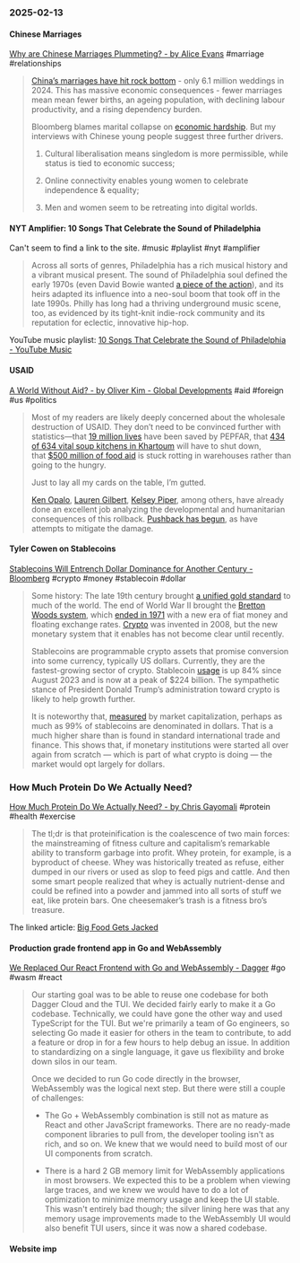 ### 2025-02-13

#### Chinese Marriages
[Why are Chinese Marriages Plummeting? - by Alice Evans](https://www.ggd.world/p/why-are-chinese-marriages-plummeting) #marriage #relationships 

> [China’s marriages have hit rock bottom](https://www.bloomberg.com/news/articles/2025-02-10/china-marriages-fall-to-record-low-as-demographic-crisis-deepens?embedded-checkout=true) - only 6.1 million weddings in 2024. This has massive economic consequences - fewer marriages mean mean fewer births, an ageing population, with declining labour productivity, and a rising dependency burden.
> 
> Bloomberg blames marital collapse on [economic hardship](https://www.bloomberg.com/news/articles/2025-02-10/china-marriages-fall-to-record-low-as-demographic-crisis-deepens?embedded-checkout=true). But my interviews with Chinese young people suggest three further drivers.
> 
> 1. Cultural liberalisation means singledom is more permissible, while status is tied to economic success;
>     
> 2. Online connectivity enables young women to celebrate independence & equality;
>     
> 3. Men and women seem to be retreating into digital worlds.

#### NYT Amplifier: 10 Songs That Celebrate the Sound of Philadelphia
Can't seem to find a link to the site. #music #playlist #nyt #amplifier 

> Across all sorts of genres, Philadelphia has a rich musical history and a vibrant musical present. The sound of Philadelphia soul defined the early 1970s (even David Bowie wanted [a piece of the action](https://nl.nytimes.com/f/a/2FjRjVb-na1eYg094bBq4w~~/AAAAARA~/HiKajK7ZfiVrIzi1jP6cMPQAqX74TSem2JGkOYD4q7elPp49qQ_Xwp3OyDAhYF_998muLfKqF-r0AyScE2vGSZdvIDwbUP24iDd_ZjTlG7X4MCKBOP2LY3glX53MGBigBIPs0zyftB9_KKXbN-ccoD2SBb33OznsnrYwBB9_IHhURMTpgabCj8S3nKjfuML-APrwpIqtCzg_hkVnGrxT3lIrYABfpvMRoIdzQoLoHfYBXcpUIlaotEpfSPAhCA79jAdBBBTzKXOdKdKPHmuwl7OjP_xHTF-s6KIxrm2e_fDlw8kJiTHlXxKwZRrLxkPgMiESS_tLGmeXWwuFX7jY7g~~)), and its heirs adapted its influence into a neo-soul boom that took off in the late 1990s. Philly has long had a thriving underground music scene, too, as evidenced by its tight-knit indie-rock community and its reputation for eclectic, innovative hip-hop.

YouTube music playlist: [10 Songs That Celebrate the Sound of Philadelphia - YouTube Music](https://music.youtube.com/playlist?list=PLu_RmAJBNiIKlBq2LgVrNUhtyx2X0eZaI&si=37uJ-rHrzW96XTq1)
#### USAID
[A World Without Aid? - by Oliver Kim - Global Developments](https://www.global-developments.org/p/a-world-without-aid) #aid #foreign #us #politics

> Most of my readers are likely deeply concerned about the wholesale destruction of USAID. They don’t need to be convinced further with statistics—that [19 million lives](https://pepfarreport.org/) have been saved by PEPFAR, that [434 of 634 vital soup kitchens in Khartoum](https://www.nytimes.com/2025/01/31/world/asia/trump-usaid-freeze.html) will have to shut down, that [$500 million of food aid](https://www.theguardian.com/us-news/2025/feb/10/usaid-trump-elon-musk-cuts) is stuck rotting in warehouses rather than going to the hungry.
> 
> Just to lay all my cards on the table, I’m gutted.
> 
> [Ken Opalo](https://www.africanistperspective.com/p/american-aid-cutsdisruptions), [Lauren Gilbert](https://foreignpolicy.com/2025/02/05/pepfar-trump-lifesaving-hiv-aids-soft-power-danger/), [Kelsey Piper](https://x.com/KelseyTuoc/status/1889166684474466604), among others, have already done an excellent job analyzing the developmental and humanitarian consequences of this rollback. [Pushback has begun](https://www.nytimes.com/2025/02/07/us/politics/judge-will-freeze-elements-of-trump-plan-to-shut-down-usaid.html), as have attempts to mitigate the damage.

#### Tyler Cowen on Stablecoins
[Stablecoins Will Entrench Dollar Dominance for Another Century - Bloomberg](https://www.bloomberg.com/opinion/articles/2025-02-12/stablecoins-will-entrench-dollar-dominance-for-another-century) #crypto #money #stablecoin #dollar

> Some history: The late 19th century brought [a unified gold standard](https://www.philadelphiafed.org/the-economy/monetary-policy/lessons-learned-from-the-gold-standard-implications-for-inflation-output-and-the-money-supply) to much of the world. The end of World War II brought the [Bretton Woods system](https://www.federalreservehistory.org/essays/bretton-woods-created), which [ended in 1971](https://history.state.gov/milestones/1969-1976/nixon-shock#:~:text=On%20August%2015%2C%201971%2C%20President,end%20of%20World%20War%20II.) with a new era of fiat money and floating exchange rates. [Crypto](https://www.bloomberg.com/features/2022-the-crypto-story/) was invented in 2008, but the new monetary system that it enables has not become clear until recently.
> 
> Stablecoins are programmable crypto assets that promise conversion into some currency, typically US dollars. Currently, they are the fastest-growing sector of crypto. Stablecoin [usage](https://www.tronweekly.com/stablecoin-market-hits-224-billion-milestone/) is up 84% since August 2023 and is now at a peak of $224 billion. The sympathetic stance of President Donald Trump’s administration toward crypto is likely to help growth further.
> 
> It is noteworthy that, [measured](https://financialit.net/blog/stablecoins-cryptocurrencytrends-bitcoin/predictions-2025-rapid-rise-stablecoins-continues) by market capitalization, perhaps as much as 99% of stablecoins are denominated in dollars. That is a much higher share than is found in standard international trade and finance. This shows that, if monetary institutions were started all over again from scratch — which is part of what crypto is doing — the market would opt largely for dollars.

### How Much Protein Do We Actually Need?
[How Much Protein Do We Actually Need? - by Chris Gayomali](https://heavies.substack.com/p/how-much-protein-do-we-actually-need) #protein #health #exercise 

> The tl;dr is that proteinification is the coalescence of two main forces: the mainstreaming of fitness culture and capitalism’s remarkable ability to transform garbage into profit. Whey protein, for example, is a byproduct of cheese. Whey was historically treated as refuse, either dumped in our rivers or used as slop to feed pigs and cattle. And then some smart people realized that whey is actually nutrient-dense and could be refined into a powder and jammed into all sorts of stuff we eat, like protein bars. One cheesemaker’s trash is a fitness bro’s treasure.

The linked article: [Big Food Gets Jacked](https://www.grubstreet.com/article/high-protein-diet-food-grocery-stores.html)

#### Production grade frontend app in Go and WebAssembly
[We Replaced Our React Frontend with Go and WebAssembly - Dagger](https://dagger.io/blog/replaced-react-with-go) #go #wasm #react 

> Our starting goal was to be able to reuse one codebase for both Dagger Cloud and the TUI. We decided fairly early to make it a Go codebase. Technically, we could have gone the other way and used TypeScript for the TUI. But we're primarily a team of Go engineers, so selecting Go made it easier for others in the team to contribute, to add a feature or drop in for a few hours to help debug an issue. In addition to standardizing on a single language, it gave us flexibility and broke down silos in our team.
> 
> Once we decided to run Go code directly in the browser, WebAssembly was the logical next step. But there were still a couple of challenges:
> 
> - The Go + WebAssembly combination is still not as mature as React and other JavaScript frameworks. There are no ready-made component libraries to pull from, the developer tooling isn't as rich, and so on. We knew that we would need to build most of our UI components from scratch.
>     
> - There is a hard 2 GB memory limit for WebAssembly applications in most browsers. We expected this to be a problem when viewing large traces, and we knew we would have to do a lot of optimization to minimize memory usage and keep the UI stable. This wasn't entirely bad though; the silver lining here was that any memory usage improvements made to the WebAssembly UI would also benefit TUI users, since it was now a shared codebase.

#### Website imp
